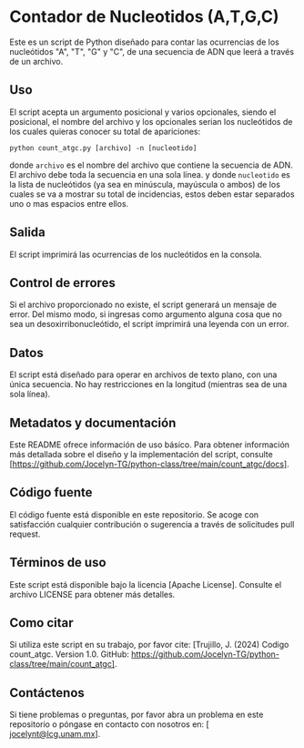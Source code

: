 # Contador de Nucleotidos (A,T,G,C)

Este es un script de Python diseñado para contar las ocurrencias de los nucleótidos "A", "T", "G" y "C", de una secuencia de ADN que leerá a través de un archivo.

## Uso

El script acepta un argumento posicional y varios opcionales, siendo el posicional, el nombre del archivo y los opcionales serian los nucleótidos de los cuales quieras conocer su total de apariciones:

```
python count_atgc.py [archivo] -n [nucleotido]
```

donde `archivo` es el nombre del archivo que contiene la secuencia de ADN. El archivo debe toda la secuencia en una sola línea.
y donde `nucleotido` es la lista de nucleótidos (ya sea en minúscula, mayúscula o ambos) de los cuales se va a mostrar su total de incidencias, estos deben estar separados uno o mas espacios entre ellos.
## Salida

El script imprimirá las ocurrencias de los nucleótidos en la consola. 

## Control de errores

Si el archivo proporcionado no existe, el script generará un mensaje de error. Del mismo modo, si ingresas como argumento alguna cosa que no sea un desoxirribonucleótido, el script imprimirá una leyenda con un error.

## Datos

El script está diseñado para operar en archivos de texto plano, con una única secuencia. No hay restricciones en la longitud (mientras sea de una sola línea).

## Metadatos y documentación

Este README ofrece información de uso básico. Para obtener información más detallada sobre el diseño y la implementación del script, consulte [https://github.com/Jocelyn-TG/python-class/tree/main/count_atgc/docs].

## Código fuente

El código fuente está disponible en este repositorio. Se acoge con satisfacción cualquier contribución o sugerencia a través de solicitudes pull request.

## Términos de uso

Este script está disponible bajo la licencia [Apache License]. Consulte el archivo LICENSE para obtener más detalles.

## Como citar

Si utiliza este script en su trabajo, por favor cite: [Trujillo, J. (2024) Codigo count_atgc. Version 1.0. GitHub: https://github.com/Jocelyn-TG/python-class/tree/main/count_atgc].

## Contáctenos

Si tiene problemas o preguntas, por favor abra un problema en este repositorio o póngase en contacto con nosotros en: [ jocelynt@lcg.unam.mx].
